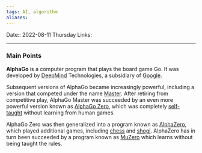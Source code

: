 ```yaml
---
tags: AI, algorithm
aliases: 
---
```

Date:: 2022-08-11 Thursday
Links: 
- - -
### Main Points
**AlphaGo** is a computer program that plays the board game Go. It was developed by [DeepMind](https://en.wikipedia.org/wiki/DeepMind "DeepMind") Technologies, a subsidiary of [Google](https://en.wikipedia.org/wiki/Google "Google"). 

Subsequent versions of AlphaGo became increasingly powerful, including a version that competed under the name [Master](https://en.wikipedia.org/wiki/AlphaGo_Master "AlphaGo Master"). After retiring from competitive play, AlphaGo Master was succeeded by an even more powerful version known as [AlphaGo Zero](https://en.wikipedia.org/wiki/AlphaGo_Zero "AlphaGo Zero"), which was completely [self-taught](https://en.wikipedia.org/wiki/Self-play_(reinforcement_learning_technique) "Self-play (reinforcement learning technique)") without learning from human games. 

AlphaGo Zero was then generalized into a program known as [AlphaZero](https://en.wikipedia.org/wiki/AlphaZero "AlphaZero"), which played additional games, including [chess](https://en.wikipedia.org/wiki/Chess "Chess") and [shogi](https://en.wikipedia.org/wiki/Shogi "Shogi"). AlphaZero has in turn been succeeded by a program known as [MuZero](https://en.wikipedia.org/wiki/MuZero "MuZero") which learns without being taught the rules.